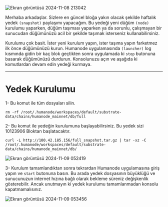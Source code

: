 ![Ekran görüntüsü 2024-11-08 213042](https://github.com/user-attachments/assets/a500a951-735e-4356-b76a-0ab0fc9b8afb)


Merhaba arkadaşlar. Sizlere en güncel bloğa yakın olacak şekilde haftalık yedek ```(snapshot)``` paylaşımı yapacağım. Bu yedeği yeni düğüm ```(node)``` kurulumu yaparken, düğüm taşıması yaparken ya da sorunlu, çalışmayan bir sunucudan düğümünüzü acil bir şekilde taşımak isterseniz kullanabilirsiniz.

Kurulumu çok basit. İster yeni kurulum yapın, ister taşıma yapın farketmez ilk önce düğümünüzü kurun. Humanode uygulamasında ```(launcher)``` log kısmında gidin bir kaç blok geçtikten sonra uygulamada ki ```stop``` butonuna basarak düğümünüzü durdurun. Konsolunuzu açın ve aşağıda ki komutlardan devam edin yedeği kurmaya.

------

# Yedek Kurulumu

1- Bu komut ile tüm dosyaları silin.
```
rm -rf /root/.humanode/workspaces/default/substrate-data/chains/humanode_mainnet/db/full
```

2- Bu komut ile yedeğin kurulumuna başlayabilirsiniz. Bu yedek sizi 10123906 Bloktan başlatacaktır.
```
curl -L http://100.42.185.156/full_snapshot.tar.gz | tar -xz -C /root/.humanode/workspaces/default/substrate-data/chains/humanode_mainnet/db/
```
![Ekran görüntüsü 2024-11-09 052419](https://github.com/user-attachments/assets/977c976e-0454-49b9-8045-22be6a32e5e8)

3- Kurulum tamamlandıktan sonra tekrardan Humanode uygulamasına giriş yapın ve ```start``` butonuna basın. Bu arada yedek dosyasının büyüklüğü ve sunucunuzun internet hızına bağlı olarak bekleme süreniz değişkenlik gösterebilir. Ancak unutmayın ki yedek kurulumu tamamlanmadan konsolu kapatmamalısınız.

![Ekran görüntüsü 2024-11-09 053456](https://github.com/user-attachments/assets/15d1ae14-4eeb-4afc-bf3e-159fb12ec4a1)


